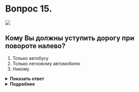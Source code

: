 # Вопрос 15.

![](https://s.drom.ru/i24227/pdd/tickets/2016/1542608573.jpg)

## Кому Вы должны уступить дорогу при повороте налево?

1. Только автобусу
2. Только легковому автомобилю
3. Никому

<details>
<summary><b>Показать ответ</b></summary>
Правильный ответ: 1
</details>
<details>
<summary><b>Подробнее</b></summary>
Перекрёсток неравнозначный. Главная дорога меняет направление. Транспортные средства, находящиеся на главной дороге, имеют преимущество, между собой руководствуются «правилом правой руки». У Вас помеха справа, уступаете автобусу. Легковой автомобиль проедет последним, так как находится на второстепенной дороге.
(Пункты 13.9, 13.10, 13.11 ПДД)
</details>